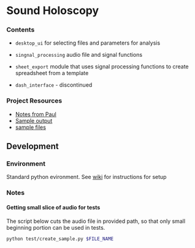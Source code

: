 # Sound Holoscopy

### Contents

- `desktop_ui` for selecting files and parameters for analysis
- `singnal_processing` audio file and signal functions
- `sheet_export` module that uses signal processing functions to create spreadsheet from a template

- `dash_interface` - discontinued

### Project Resources
- [Notes from Paul](https://docs.google.com/document/d/1euY72fLkAkhHFPLVxo7MC_5qruidC_FB0oS_fwit7O4/edit)
- [Sample output](https://docs.google.com/spreadsheets/d/1Ql4yyEOivMTl39vfTZp83TRvd38VV8aduF7trQIAHkk/edit#gid=835315956)
- [sample files](https://drive.google.com/drive/u/3/folders/1cYAhQJw4wVG8jYjvwULwOj-gEGJND2uG)


## Development
### Environment
Standard python evironment. See [wiki](https://github.com/theworksinstitute/wiki) for instructions for setup

### Notes
#### Getting small slice of audio for tests
The script below cuts the audio file in provided path, so that only small beginning portion can be used in tests.

```sh
python test/create_sample.py $FILE_NAME
```
